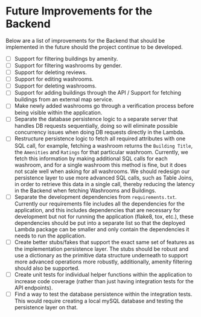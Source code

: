 # Future Improvements for the Backend

Below are a list of improvements for the Backend that should be implemented in the future should the project continue to be developed.

- [ ] Support for filtering buildings by amenity.
- [ ] Support for filtering washrooms by gender.
- [ ] Support for deleting reviews.
- [ ] Support for editing washrooms.
- [ ] Support for deleting washrooms.
- [ ] Support for adding buildings through the API / Support for fetching buildings from an external map service.
- [ ] Make newly added washrooms go through a verification process before being visible within the application.
- [ ] Separate the database persistence logic to a separate server that handles DB requests sequentially, doing so will eliminate possible concurrency issues when doing DB requests directly in the Lambda.
- [ ] Restructure persistence logic to fetch all required attributes with one SQL call, for example, fetching a washroom returns the `Building Title`, the `Amenities` and `Ratings` for that particular washroom. Currently, we fetch this information by making additional SQL calls for each washroom, and for a single washroom this method is fine, but it does not scale well when asking for all washrooms. We should redesign our persistence layer to use more advanced SQL calls, such as Table Joins, in order to retrieve this data in a single call, thereby reducing the latency in the Backend when fetching Washrooms and Buildings.
- [ ] Separate the development dependencies from `requirements.txt`. Currently our requirements file includes all the dependencies for the application, and this includes dependencies that are necessary for development but not for running the application (flake8, tox, etc.), these dependencies should be put into a separate list so that the deployed Lambda package can be smaller and only contain the dependencies it needs to run the application.
- [ ] Create better stubs/fakes that support the exact same set of features as the implementation persistence layer. The stubs should be robust and use a dictionary as the primitive data structure underneath to support more advanced operations more robustly, additionally, amenity filtering should also be supported.
- [ ] Create unit tests for individual helper functions within the application to increase code coverage (rather than just having integration tests for the API endpoints).
- [ ] Find a way to test the database persistence within the integration tests. This would require creating a local mySQL database and testing the persistence layer on that.
